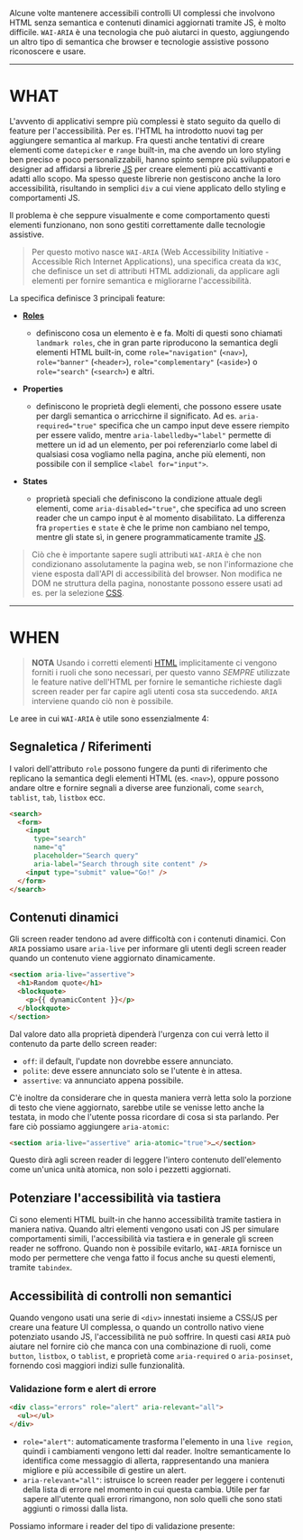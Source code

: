 Alcune volte mantenere accessibili controlli UI complessi che involvono HTML senza semantica e contenuti dinamici aggiornati tramite JS, è molto difficile. `WAI-ARIA` è una tecnologia che può aiutarci in questo, aggiungendo un altro tipo di semantica che browser e tecnologie assistive possono riconoscere e usare.

---

# WHAT

L'avvento di applicativi sempre più complessi è stato seguito da quello di feature per l'accessibilità.
Per es. l'HTML ha introdotto nuovi tag per aggiungere semantica al markup.
Fra questi anche tentativi di creare elementi come `datepicker` e `range` built-in, ma che avendo un loro styling ben preciso e poco personalizzabili, hanno spinto sempre più sviluppatori e designer ad affidarsi a librerie [JS](JS) per creare elementi più accattivanti e adatti allo scopo.
Ma spesso queste librerie non gestiscono anche la loro accessibilità, risultando in semplici `div` a cui viene applicato dello styling e comportamenti JS.

Il problema è che seppure visualmente e come comportamento questi elementi funzionano, non sono gestiti correttamente dalle tecnologie assistive.

>Per questo motivo nasce `WAI-ARIA` (Web Accessibility Initiative - Accessible Rich Internet  Applications), una specifica creata da `W3C`, che definisce un set di attributi HTML addizionali, da applicare agli elementi  per fornire semantica e migliorarne l'accessibilità.

La specifica definisce 3 principali feature:

- [**Roles**](https://developer.mozilla.org/en-US/docs/Web/Accessibility/ARIA/Reference/Roles)
	- definiscono cosa un elemento è e fa. Molti di questi sono chiamati `landmark roles`, che in gran parte riproducono la semantica degli elementi HTML built-in, come `role="navigation"` (`<nav>`), `role="banner"` (`<header>`), `role="complementary"` (`<aside>`) o `role="search"` (`<search>`) e altri.

- **Properties**
	- definiscono le proprietà degli elementi, che possono essere usate per dargli semantica o arricchirne il significato. Ad es. `aria-required="true"` specifica che un campo input deve essere riempito per essere valido, mentre `aria-labelledby="label"` permette di mettere un id ad un elemento, per poi referenziarlo come label di qualsiasi cosa vogliamo nella pagina, anche più elementi, non possibile con il semplice `<label for="input">`.

- **States**
	- proprietà speciali che definiscono la condizione attuale degli elementi, come `aria-disabled="true"`, che specifica ad uno screen reader che un campo input è al momento disabilitato. La differenza fra `properties` e `state` è che le prime non cambiano nel tempo, mentre gli state sì, in genere programmaticamente tramite [JS](JS).

>Ciò che è importante sapere sugli attributi `WAI-ARIA` è che non condizionano assolutamente la pagina web, se non l'informazione che viene esposta dall'API di accessibilità del browser. Non modifica ne DOM ne struttura della pagina, nonostante possono essere usati ad es. per la selezione [CSS](CSS).

---

# WHEN

>**NOTA** Usando i corretti elementi [HTML](HTML.md) implicitamente ci vengono forniti i ruoli che sono necessari, per questo vanno *SEMPRE* utilizzate le feature native dell'HTML per fornire le semantiche richieste dagli screen reader per far capire agli utenti cosa sta succedendo.
>`ARIA` interviene quando ciò non è possibile.

Le aree in cui `WAI-ARIA` è utile sono essenzialmente 4:

## Segnaletica / Riferimenti

I valori dell'attributo `role` possono fungere da punti di riferimento che replicano la semantica degli elementi HTML (es. `<nav>`), oppure possono andare oltre e fornire segnali a diverse aree funzionali, come `search`, `tablist`, `tab`, `listbox` ecc.

```html
<search>
  <form>
	<input
	  type="search"
	  name="q"
	  placeholder="Search query"
	  aria-label="Search through site content" />
	<input type="submit" value="Go!" />
  </form>
</search>
```

## Contenuti dinamici

Gli screen reader tendono ad avere difficoltà con i contenuti dinamici. Con `ARIA` possiamo usare `aria-live` per informare gli utenti degli screen reader quando un contenuto viene aggiornato dinamicamente.

```html
<section aria-live="assertive">
  <h1>Random quote</h1>
  <blockquote>
    <p>{{ dynamicContent }}</p>
  </blockquote>
</section>
```

Dal valore dato alla proprietà dipenderà l'urgenza con cui verrà letto il contenuto da parte dello screen reader:

- `off`: il default, l'update non dovrebbe essere annunciato.
- `polite`: deve essere annunciato solo se l'utente è in attesa.
- `assertive`: va annunciato appena possibile.

C'è inoltre da considerare che in questa maniera verrà letta solo la porzione di testo che viene aggiornato, sarebbe utile se venisse letto anche la testata, in modo che l'utente possa ricordare di cosa si sta parlando. Per fare ciò possiamo aggiungere `aria-atomic`:

```html
<section aria-live="assertive" aria-atomic="true">…</section>
```

Questo dirà agli screen reader di leggere l'intero contenuto dell'elemento come un'unica unità atomica, non solo i pezzetti aggiornati.

## Potenziare l'accessibilità via tastiera

Ci sono elementi HTML built-in che hanno accessibilità tramite tastiera in maniera nativa. Quando altri elementi vengono usati con JS per simulare comportamenti simili, l'accessibilità via tastiera e in generale gli screen reader ne soffrono.
Quando non è possibile evitarlo, `WAI-ARIA` fornisce un modo per permettere che venga fatto il focus anche su questi elementi, tramite `tabindex`.

## Accessibilità di controlli non semantici

Quando vengono usati una serie di `<div>` innestati insieme a CSS/JS per creare una feature UI complessa, o quando un controllo nativo viene potenziato usando JS, l'accessibilità ne può soffrire.
In questi casi `ARIA` può aiutare nel fornire ciò che manca con una combinazione di ruoli, come `button`, `listbox`, o `tablist`, e proprietà come `aria-required` o `aria-posinset`, fornendo così maggiori indizi sulle funzionalità.

### Validazione form e alert di errore

```html
<div class="errors" role="alert" aria-relevant="all">
  <ul></ul>
</div>
```

- `role="alert"`: automaticamente trasforma l'elemento in una `live region`, quindi i cambiamenti vengono letti dal reader. Inoltre semanticamente lo identifica come messaggio di allerta, rappresentando una maniera migliore e più accessibile di gestire un alert.
- `aria-relevant="all"`: istruisce lo screen reader per leggere i contenuti della lista di errore nel momento in cui questa cambia. Utile per far sapere all'utente quali errori rimangono, non solo quelli che sono stati aggiunti o rimossi dalla lista.

Possiamo informare i reader del tipo di validazione presente:

```html

```